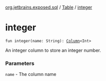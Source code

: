 [org.jetbrains.exposed.sql](../index.md) / [Table](index.md) / [integer](.)

# integer

`fun integer(name: String): `[`Column`](../-column/index.md)`<Int>`

An integer column to store an integer number.

### Parameters

`name` - The column name
